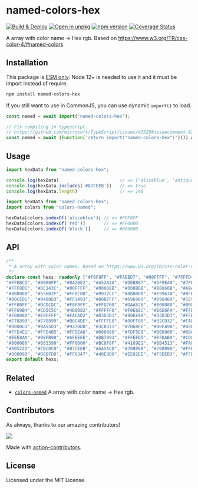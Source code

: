 named-colors-hex
===

[![Build & Deploy](https://github.com/jaywcjlove/named-colors-hex/actions/workflows/ci.yml/badge.svg)](https://github.com/jaywcjlove/named-colors-hex/actions/workflows/ci.yml)
[![Open in unpkg](https://img.shields.io/badge/Open%20in-unpkg-blue)](https://uiwjs.github.io/npm-unpkg/#/pkg/named-colors-hex/file/README.md)
[![npm version](https://img.shields.io/npm/v/named-colors-hex.svg)](https://www.npmjs.com/package/named-colors-hex)
[![Coverage Status](https://jaywcjlove.github.io/named-colors-hex/badges.svg)](https://jaywcjlove.github.io/named-colors-hex/lcov-report/)

A array with color name -> Hex rgb. Based on https://www.w3.org/TR/css-color-4/#named-colors

## Installation

This package is [ESM only](https://gist.github.com/sindresorhus/a39789f98801d908bbc7ff3ecc99d99c): Node 12+ is needed to use it and it must be import instead of require.

```bash
npm install named-colors-hex
```

If you still want to use in CommonJS, you can use dynamic `import()` to load.

```js
const named = await import('named-colors-hex');

// Fix compiling in typescript.
// https://github.com/microsoft/TypeScript/issues/43329#issuecomment-922544562
const named = await (Function('return import("named-colors-hex")')()) as Promise<typeof import("named-colors-hex")>;
```

## Usage

```js
import hexData from "named-colors-hex";

console.log(hexData)                       // => ['aliceblue', 'antiquewhite', 'aqua', ... ]
console.log(hexData.includes('#87CEEB'))   // => true
console.log(hexData.length)                // => 148
```

```js
import hexData from "named-colors-hex";
import colors from "colors-named";

hexData[colors.indexOf('aliceblue')] // => #F0F8FF
hexData[colors.indexOf('red')]       // => #FF0000
hexData[colors.indexOf('black')]     // => #000000
```

## API

```ts
/**
 * A array with color names. Based on https://www.w3.org/TR/css-color-4/#named-colors
 */
declare const hexs: readonly ["#F0F8FF", "#FAEBD7", "#00FFFF", "#7FFFD4", "#F0FFFF", "#F5F5DC", "#FFE4C4","#000000",
"#FFEBCD", "#0000FF", "#8A2BE2", "#A52A2A", "#DEB887", "#5F9EA0", "#7FFF00", "#D2691E", "#FF7F50", "#6495ED",
"#FFF8DC", "#DC143C", "#00FFFF", "#00008B", "#008B8B", "#B8860B", "#A9A9A9", "#006400", "#A9A9A9", "#BDB76B",
"#8B008B", "#556B2F", "#FF8C00", "#9932CC", "#8B0000", "#E9967A", "#8FBC8F", "#483D8B", "#2F4F4F", "#2F4F4F",
"#00CED1", "#9400D3", "#FF1493", "#00BFFF", "#696969", "#696969", "#1E90FF", "#B22222", "#FFFAF0", "#228B22",
"#FF00FF", "#DCDCDC", "#F8F8FF", "#FFD700", "#DAA520", "#808080", "#008000", "#ADFF2F", "#808080", "#F0FFF0",
"#FF69B4", "#CD5C5C", "#4B0082", "#FFFFF0", "#F0E68C", "#E6E6FA", "#FFF0F5", "#7CFC00", "#FFFACD", "#ADD8E6",
"#F08080", "#E0FFFF", "#FAFAD2", "#D3D3D3", "#90EE90", "#D3D3D3", "#FFB6C1", "#FFA07A", "#20B2AA", "#87CEFA",
"#778899", "#778899", "#B0C4DE", "#FFFFE0", "#00FF00", "#32CD32", "#FAF0E6", "#FF00FF", "#800000", "#66CDAA",
"#0000CD", "#BA55D3", "#9370DB", "#3CB371", "#7B68EE", "#00FA9A", "#48D1CC", "#C71585", "#191970", "#F5FFFA",
"#FFE4E1", "#FFE4B5", "#FFDEAD", "#000080", "#FDF5E6", "#808000", "#6B8E23", "#FFA500", "#FF4500", "#DA70D6",
"#EEE8AA", "#98FB98", "#AFEEEE", "#DB7093", "#FFEFD5", "#FFDAB9", "#CD853F", "#FFC0CB", "#DDA0DD", "#B0E0E6",
"#800080", "#663399", "#FF0000", "#BC8F8F", "#4169E1", "#8B4513", "#FA8072", "#F4A460", "#2E8B57", "#FFF5EE",
"#A0522D", "#C0C0C0", "#87CEEB", "#6A5ACD", "#708090", "#708090", "#FFFAFA", "#00FF7F", "#4682B4", "#D2B48C",
"#008080", "#D8BFD8", "#FF6347", "#40E0D0", "#EE82EE", "#F5DEB3", "#FFFFFF", "#F5F5F5", "#FFFF00", "#9ACD32"];
export default hexs;
```

## Related

- [`colors-named`](https://github.com/jaywcjlove/colors-named) A array with color name -> Hex rgb.

## Contributors

As always, thanks to our amazing contributors!

<a href="https://github.com/jaywcjlove/named-colors-hex/graphs/contributors">
  <img src="https://jaywcjlove.github.io/named-colors-hex/CONTRIBUTORS.svg" />
</a>

Made with [action-contributors](https://github.com/jaywcjlove/github-action-contributors).

## License

Licensed under the MIT License.
